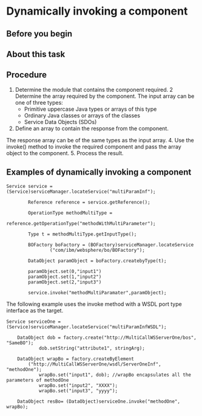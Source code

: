 <!-- image -->

# Dynamically invoking a component

## Before you begin

## About this task

## Procedure

1. Determine the module that contains the component required.
2 Determine the array required by the component. The input array can be one of three types:
    - Primitive uppercase Java types or arrays of this type
    - Ordinary Java classes or arrays of the classes
    - Service Data Objects (SDOs)
3. Define an array to contain the response from the component.

The response array can be of the same types as the input array.
4. Use the invoke() method to invoke the required component and pass the array object to the
component.
5. Process the result.

## Examples of dynamically invoking a component

```
Service service = (Service)serviceManager.locateService("multiParamInf");
		
		Reference reference = service.getReference();

		OperationType methodMultiType = 
				reference.getOperationType("methodWithMultiParameter");

		Type t = methodMultiType.getInputType();

		BOFactory boFactory = (BOFactory)serviceManager.locateService
				("com/ibm/websphere/bo/BOFactory");

		DataObject paramObject = boFactory.createbyType(t);

		paramObject.set(0,"input1")
		paramObject.set(1,"input2")
		paramObject.set(2,"input3")

		service.invoke("methodMultiParamater",paramObject);
```

The following example uses the invoke method with a WSDL port type interface as the target.

```
Service serviceOne = (Service)serviceManager.locateService("multiParamInfWSDL");
	
	DataObject dob = factory.create("http://MultiCallWSServerOne/bos", "SameBO");
			dob.setString("attribute1", stringArg);

	DataObject wrapBo = factory.createByElement
		("http://MultiCallWSServerOne/wsdl/ServerOneInf", "methodOne");
			wrapBo.set("input1", dob); //wrapBo encapsulates all the parameters of methodOne
			wrapBo.set("input2", "XXXX");
			wrapBo.set("input3", "yyyy");

	DataObject resBo= (DataObject)serviceOne.invoke("methodOne", wrapBo);
```
